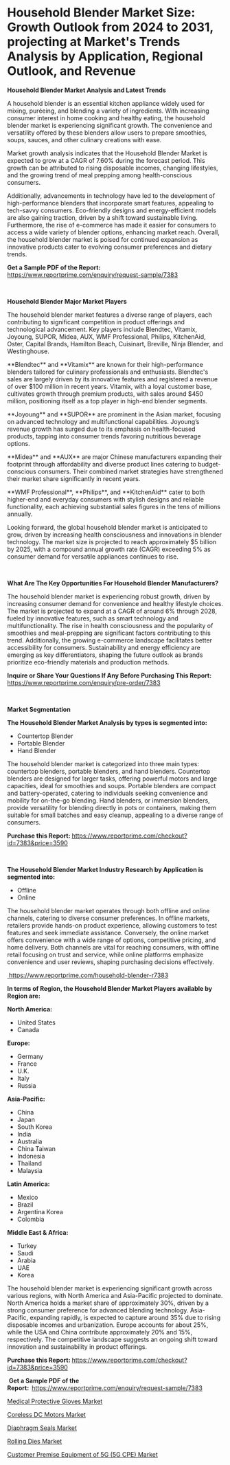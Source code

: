 <p><h1>Household Blender Market Size: Growth Outlook from 2024 to 2031, projecting at Market's Trends Analysis by Application, Regional Outlook, and Revenue</h1></p><p><strong>Household Blender Market Analysis and Latest Trends</strong></p>
<p><p>A household blender is an essential kitchen appliance widely used for mixing, puréeing, and blending a variety of ingredients. With increasing consumer interest in home cooking and healthy eating, the household blender market is experiencing significant growth. The convenience and versatility offered by these blenders allow users to prepare smoothies, soups, sauces, and other culinary creations with ease.</p><p>Market growth analysis indicates that the Household Blender Market is expected to grow at a CAGR of 7.60% during the forecast period. This growth can be attributed to rising disposable incomes, changing lifestyles, and the growing trend of meal prepping among health-conscious consumers. </p><p>Additionally, advancements in technology have led to the development of high-performance blenders that incorporate smart features, appealing to tech-savvy consumers. Eco-friendly designs and energy-efficient models are also gaining traction, driven by a shift toward sustainable living. Furthermore, the rise of e-commerce has made it easier for consumers to access a wide variety of blender options, enhancing market reach. Overall, the household blender market is poised for continued expansion as innovative products cater to evolving consumer preferences and dietary trends.</p></p>
<p><strong>Get a Sample PDF of the Report:&nbsp;</strong> <a href="https://www.reportprime.com/enquiry/request-sample/7383">https://www.reportprime.com/enquiry/request-sample/7383</a></p>
<p>&nbsp;</p>
<p><strong>Household Blender Major Market Players</strong></p>
<p><p>The household blender market features a diverse range of players, each contributing to significant competition in product offerings and technological advancement. Key players include Blendtec, Vitamix, Joyoung, SUPOR, Midea, AUX, WMF Professional, Philips, KitchenAid, Oster, Capital Brands, Hamilton Beach, Cuisinart, Breville, Ninja Blender, and Westinghouse.</p><p>**Blendtec** and **Vitamix** are known for their high-performance blenders tailored for culinary professionals and enthusiasts. Blendtec's sales are largely driven by its innovative features and registered a revenue of over $100 million in recent years. Vitamix, with a loyal customer base, cultivates growth through premium products, with sales around $450 million, positioning itself as a top player in high-end blender segments.</p><p>**Joyoung** and **SUPOR** are prominent in the Asian market, focusing on advanced technology and multifunctional capabilities. Joyoung’s revenue growth has surged due to its emphasis on health-focused products, tapping into consumer trends favoring nutritious beverage options. </p><p>**Midea** and **AUX** are major Chinese manufacturers expanding their footprint through affordability and diverse product lines catering to budget-conscious consumers. Their combined market strategies have strengthened their market share significantly in recent years.</p><p>**WMF Professional**, **Philips**, and **KitchenAid** cater to both higher-end and everyday consumers with stylish designs and reliable functionality, each achieving substantial sales figures in the tens of millions annually.</p><p>Looking forward, the global household blender market is anticipated to grow, driven by increasing health consciousness and innovations in blender technology. The market size is projected to reach approximately $5 billion by 2025, with a compound annual growth rate (CAGR) exceeding 5% as consumer demand for versatile appliances continues to rise.</p></p>
<p>&nbsp;</p>
<p><strong>What Are The Key Opportunities For Household Blender Manufacturers?</strong></p>
<p><p>The household blender market is experiencing robust growth, driven by increasing consumer demand for convenience and healthy lifestyle choices. The market is projected to expand at a CAGR of around 6% through 2028, fueled by innovative features, such as smart technology and multifunctionality. The rise in health consciousness and the popularity of smoothies and meal-prepping are significant factors contributing to this trend. Additionally, the growing e-commerce landscape facilitates better accessibility for consumers. Sustainability and energy efficiency are emerging as key differentiators, shaping the future outlook as brands prioritize eco-friendly materials and production methods.</p></p>
<p><strong>Inquire or Share Your Questions If Any Before Purchasing This Report:</strong> <a href="https://www.reportprime.com/enquiry/pre-order/7383">https://www.reportprime.com/enquiry/pre-order/7383</a></p>
<p>&nbsp;</p>
<p><strong>Market Segmentation</strong></p>
<p><strong>The Household Blender Market Analysis by types is segmented into:</strong></p>
<p><ul><li>Countertop Blender</li><li>Portable Blender</li><li>Hand Blender</li></ul></p>
<p><p>The household blender market is categorized into three main types: countertop blenders, portable blenders, and hand blenders. Countertop blenders are designed for larger tasks, offering powerful motors and large capacities, ideal for smoothies and soups. Portable blenders are compact and battery-operated, catering to individuals seeking convenience and mobility for on-the-go blending. Hand blenders, or immersion blenders, provide versatility for blending directly in pots or containers, making them suitable for small batches and easy cleanup, appealing to a diverse range of consumers.</p></p>
<p><strong>Purchase this Report:&nbsp;</strong><a href="https://www.reportprime.com/checkout?id=7383&price=3590">https://www.reportprime.com/checkout?id=7383&price=3590</a></p>
<p>&nbsp;</p>
<p><strong>The Household Blender Market Industry Research by Application is segmented into:</strong></p>
<p><ul><li>Offline</li><li>Online</li></ul></p>
<p><p>The household blender market operates through both offline and online channels, catering to diverse consumer preferences. In offline markets, retailers provide hands-on product experience, allowing customers to test features and seek immediate assistance. Conversely, the online market offers convenience with a wide range of options, competitive pricing, and home delivery. Both channels are vital for reaching consumers, with offline retail focusing on trust and service, while online platforms emphasize convenience and user reviews, shaping purchasing decisions effectively.</p></p>
<p><a href="https://www.reportprime.com/household-blender-r7383">&nbsp;https://www.reportprime.com/household-blender-r7383</a></p>
<p><strong>In terms of Region, the Household Blender Market Players available by Region are:</strong></p>
<p>
    <p> <strong> North America: </strong>
        <ul>
            <li>United States</li>
            <li>Canada</li>
        </ul>
        </p> 
    <p> <strong> Europe: </strong>
        <ul>
            <li>Germany</li>
            <li>France</li>
            <li>U.K.</li>
            <li>Italy</li>
            <li>Russia</li>
        </ul>
        </p> 
    <p> <strong> Asia-Pacific: </strong>
        <ul>
            <li>China</li>
            <li>Japan</li>
            <li>South Korea</li>
            <li>India</li>
            <li>Australia</li>
            <li>China Taiwan</li>
            <li>Indonesia</li>
            <li>Thailand</li>
            <li>Malaysia</li>
        </ul>
        </p> 
    <p> <strong> Latin America: </strong>
        <ul>
            <li>Mexico</li>
            <li>Brazil</li>
            <li>Argentina Korea</li>
            <li>Colombia</li>
        </ul>
        </p> 
    <p> <strong> Middle East & Africa: </strong>
        <ul>
            <li>Turkey</li>
            <li>Saudi</li>
            <li>Arabia</li>
            <li>UAE</li>
            <li>Korea</li>
        </ul>
    </p>
    </p>
<p><p>The household blender market is experiencing significant growth across various regions, with North America and Asia-Pacific projected to dominate. North America holds a market share of approximately 30%, driven by a strong consumer preference for advanced blending technology. Asia-Pacific, expanding rapidly, is expected to capture around 35% due to rising disposable incomes and urbanization. Europe accounts for about 25%, while the USA and China contribute approximately 20% and 15%, respectively. The competitive landscape suggests an ongoing shift toward innovation and sustainability in product offerings.</p></p>
<p><strong>Purchase this Report: </strong><a href="https://www.reportprime.com/checkout?id=7383&price=3590">https://www.reportprime.com/checkout?id=7383&price=3590</a></p>
<p>&nbsp;<strong>Get a Sample PDF of the Report:&nbsp;&nbsp;</strong><a href="https://www.reportprime.com/enquiry/request-sample/7383">https://www.reportprime.com/enquiry/request-sample/7383</a></p>
<p><strong></strong></p>
<p><p><a href="https://www.linkedin.com/pulse/comprehensive-analysis-global-medical-protective-gloves-market-mktqc?trackingId=Nmeg%2FksERQybUIYQD5kAmg%3D%3D">Medical Protective Gloves Market</a></p><p><a href="https://github.com/RickHolmes3/Market-Research-Report-List-6/blob/main/coreless-dc-motors-market.md">Coreless DC Motors Market</a></p><p><a href="https://medium.com/@bubursruntul3/emerging-opportunities-and-challenges-in-the-global-diaphragm-seals-market-2024-2031-4e67e15a3dac">Diaphragm Seals Market</a></p><p><a href="https://github.com/RogerBennett414/Market-Research-Report-List-1/blob/main/rolling-dies-market.md">Rolling Dies Market</a></p><p><a href="https://issuu.com/reportprime-2/docs/customer-premise-equipment-of-5g-5g_e51b659fbdd790">Customer Premise Equipment of 5G (5G CPE) Market</a></p></p>